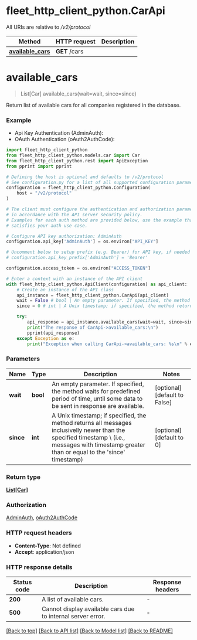 # fleet_http_client_python.CarApi

All URIs are relative to */v2/protocol*

Method | HTTP request | Description
------------- | ------------- | -------------
[**available_cars**](CarApi.md#available_cars) | **GET** /cars | 


# **available_cars**
> List[Car] available_cars(wait=wait, since=since)



Return list of available cars for all companies registered in the database.

### Example

* Api Key Authentication (AdminAuth):
* OAuth Authentication (oAuth2AuthCode):

```python
import fleet_http_client_python
from fleet_http_client_python.models.car import Car
from fleet_http_client_python.rest import ApiException
from pprint import pprint

# Defining the host is optional and defaults to /v2/protocol
# See configuration.py for a list of all supported configuration parameters.
configuration = fleet_http_client_python.Configuration(
    host = "/v2/protocol"
)

# The client must configure the authentication and authorization parameters
# in accordance with the API server security policy.
# Examples for each auth method are provided below, use the example that
# satisfies your auth use case.

# Configure API key authorization: AdminAuth
configuration.api_key['AdminAuth'] = os.environ["API_KEY"]

# Uncomment below to setup prefix (e.g. Bearer) for API key, if needed
# configuration.api_key_prefix['AdminAuth'] = 'Bearer'

configuration.access_token = os.environ["ACCESS_TOKEN"]

# Enter a context with an instance of the API client
with fleet_http_client_python.ApiClient(configuration) as api_client:
    # Create an instance of the API class
    api_instance = fleet_http_client_python.CarApi(api_client)
    wait = False # bool | An empty parameter. If specified, the method waits for predefined period of time, until some data to be sent in response are available. (optional) (default to False)
    since = 0 # int | A Unix timestamp; if specified, the method returns all messages inclusivelly newer than the specified timestamp \\ (i.e., messages with timestamp greater than or equal to the 'since' timestamp) (optional) (default to 0)

    try:
        api_response = api_instance.available_cars(wait=wait, since=since)
        print("The response of CarApi->available_cars:\n")
        pprint(api_response)
    except Exception as e:
        print("Exception when calling CarApi->available_cars: %s\n" % e)
```



### Parameters


Name | Type | Description  | Notes
------------- | ------------- | ------------- | -------------
 **wait** | **bool**| An empty parameter. If specified, the method waits for predefined period of time, until some data to be sent in response are available. | [optional] [default to False]
 **since** | **int**| A Unix timestamp; if specified, the method returns all messages inclusivelly newer than the specified timestamp \\ (i.e., messages with timestamp greater than or equal to the &#39;since&#39; timestamp) | [optional] [default to 0]

### Return type

[**List[Car]**](Car.md)

### Authorization

[AdminAuth](../README.md#AdminAuth), [oAuth2AuthCode](../README.md#oAuth2AuthCode)

### HTTP request headers

 - **Content-Type**: Not defined
 - **Accept**: application/json

### HTTP response details

| Status code | Description | Response headers |
|-------------|-------------|------------------|
**200** | A list of available cars. |  -  |
**500** | Cannot display available cars due to internal server error. |  -  |

[[Back to top]](#) [[Back to API list]](../README.md#documentation-for-api-endpoints) [[Back to Model list]](../README.md#documentation-for-models) [[Back to README]](../README.md)

